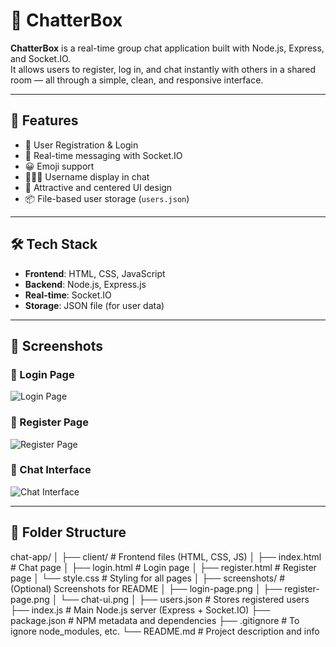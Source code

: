 # 💬 ChatterBox

**ChatterBox** is a real-time group chat application built with Node.js, Express, and Socket.IO.  
It allows users to register, log in, and chat instantly with others in a shared room — all through a simple, clean, and responsive interface.

---

## 🚀 Features

- 🔐 User Registration & Login
- 💬 Real-time messaging with Socket.IO
- 😀 Emoji support
- 🧑‍🤝‍🧑 Username display in chat
- 🎨 Attractive and centered UI design
- 📦 File-based user storage (`users.json`)

---

## 🛠️ Tech Stack

- **Frontend**: HTML, CSS, JavaScript
- **Backend**: Node.js, Express.js
- **Real-time**: Socket.IO
- **Storage**: JSON file (for user data)

---

## 📸 Screenshots

### 🔐 Login Page
![Login Page](screenshots/login-page.png)

### 📝 Register Page
![Register Page](screenshots/register-page.png)

### 💬 Chat Interface
![Chat Interface](screenshots/chat-ui.png)

---

## 📁 Folder Structure
chat-app/
│
├── client/                         # Frontend files (HTML, CSS, JS)
│   ├── index.html                  # Chat page
│   ├── login.html                  # Login page
│   ├── register.html               # Register page
│   └── style.css                   # Styling for all pages
│
├── screenshots/                    # (Optional) Screenshots for README
│   ├── login-page.png
│   ├── register-page.png
│   └── chat-ui.png
│
├── users.json                      # Stores registered users
├── index.js                        # Main Node.js server (Express + Socket.IO)
├── package.json                    # NPM metadata and dependencies
├── .gitignore                      # To ignore node_modules, etc.
└── README.md                       # Project description and info

